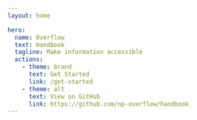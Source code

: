 ```yaml
---
layout: home

hero:
  name: Overflow
  text: Handbook
  tagline: Make information accessible
  actions:
    - theme: brand
      text: Get Started
      link: /get-started
    - theme: alt
      text: View on GitHub 
      link: https://github.com/np-overflow/handbook
---
```

